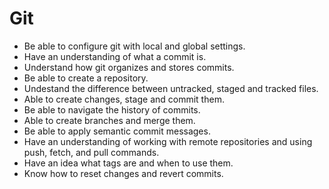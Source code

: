 # Git

- Be able to configure git with local and global settings.
- Have an understanding of what a commit is.
- Understand how git organizes and stores commits.
- Be able to create a repository.
- Undestand the difference between untracked, staged and tracked files.
- Able to create changes, stage and commit them.
- Be able to navigate the history of commits.
- Able to create branches and merge them.
- Be able to apply semantic commit messages.
- Have an understanding of working with remote repositories and using push, fetch, and pull commands.
- Have an idea what tags are and when to use them.
- Know how to reset changes and revert commits.
